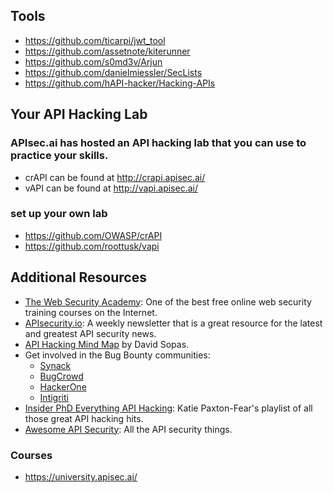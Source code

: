 ## Tools

- https://github.com/ticarpi/jwt_tool
- https://github.com/assetnote/kiterunner
- https://github.com/s0md3v/Arjun
- https://github.com/danielmiessler/SecLists
- https://github.com/hAPI-hacker/Hacking-APIs

## Your API Hacking Lab

### APIsec.ai has hosted an API hacking lab that you can use to practice your skills.
- crAPI can be found at http://crapi.apisec.ai/
- vAPI can be found at http://vapi.apisec.ai/

### set up your own lab
- https://github.com/OWASP/crAPI
- https://github.com/roottusk/vapi



## Additional Resources

- [The Web Security Academy](https://portswigger.net/web-security): One of the best free online web security training courses on the Internet.
- [APIsecurity.io](https://apisecurity.io/): A weekly newsletter that is a great resource for the latest and greatest API security news. 
- [API Hacking Mind Map](https://dsopas.github.io/MindAPI/) by David Sopas.
- Get involved in the Bug Bounty communities:
  - [Synack](https://www.synack.com/)
  - [BugCrowd](https://www.bugcrowd.com/bug-bounty-list/)
  - [HackerOne](https://www.hackerone.com/)
  - [Intigriti](https://www.intigriti.com/)
- [Insider PhD Everything API Hacking](https://www.youtube.com/playlist?list=PLbyncTkpno5HqX1h2MnV6Qt4wvTb8Mpol): Katie Paxton-Fear's playlist of all those great API hacking hits.
- [Awesome API Security](https://github.com/arainho/awesome-api-security): All the API security things.

### Courses
- https://university.apisec.ai/



